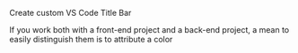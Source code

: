 Create custom VS Code Title Bar

If you work both with a front-end project and a back-end project, a mean to easily distinguish them is to attribute a color
